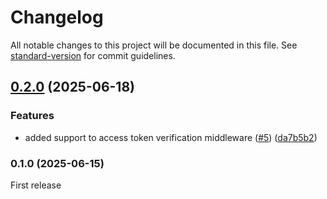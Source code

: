 # Changelog

All notable changes to this project will be documented in this file. See [standard-version](https://github.com/conventional-changelog/standard-version) for commit guidelines.

## [0.2.0](https://github.com/flaviodelgrosso/fastify-mcp-server/compare/v0.1.0...v0.2.0) (2025-06-18)


### Features

* added support to access token verification middleware ([#5](https://github.com/flaviodelgrosso/fastify-mcp-server/issues/5)) ([da7b5b2](https://github.com/flaviodelgrosso/fastify-mcp-server/commit/da7b5b26e07b4bfbd10b941007cb77ca4f801196))

### 0.1.0 (2025-06-15)

First release
